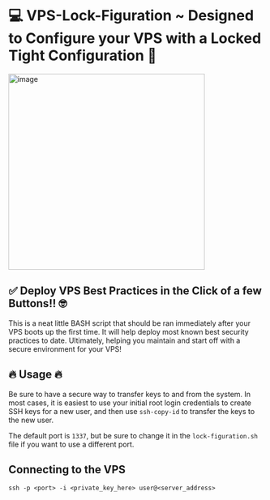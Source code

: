 # 💻 VPS-Lock-Figuration ~ Designed to Configure your VPS with a Locked Tight Configuration 🔐
<img width="387" alt="image" src="https://github.com/0xXyc/VPS-Lock-Figuration/assets/42036798/fa74ff6c-903b-46f0-878e-391526c43c31">

## ✅ Deploy VPS Best Practices in the Click of a few Buttons!! 🤓
This is a neat little BASH script that should be ran immediately after your VPS boots up the first time. 
It will help deploy most known best security practices to date. 
Ultimately, helping you maintain and start off with a secure environment for your VPS!

## 🔥 Usage 🔥
Be sure to have a secure way to transfer keys to and from the system. In most cases, it is easiest to use your initial root login credentials to create SSH keys for a new user, and then use `ssh-copy-id` to transfer the keys to the new user.

The default port is `1337`, but be sure to change it in the `lock-figuration.sh` file if you want to use a different port.

## Connecting to the VPS
`ssh -p <port> -i <private_key_here> user@<server_address>`

